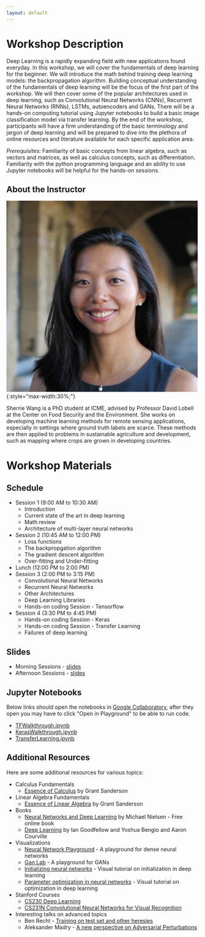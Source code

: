 ```yaml
---
layout: default
---
```


# Workshop Description

Deep Learning is a rapidly expanding field with new applications found everyday. In this workshop, we will cover the fundamentals of deep learning for the beginner. We will introduce the math behind training deep learning models: the backpropagation algorithm. Building conceptual understanding of the fundamentals of deep learning will be the focus of the first part of the workshop. We will then cover some of the popular architectures used in deep learning, such as Convolutional Neural Networks (CNNs), Recurrent Neural Networks (RNNs), LSTMs, autoencoders and GANs. There will be a hands-on computing tutorial using Jupyter notebooks to build a basic image classification model via transfer learning.  By the end of the workshop, participants will have a firm understanding of the basic terminology and jargon of deep learning and will be prepared to dive into the plethora of online resources and literature available for each specific application area.

_Prerequisites:_ Familiarity of basic concepts from linear algebra, such as vectors and matrices, as well as calculus concepts, such as differentiation. Familiarity with the python programming language and an ability to use Jupyter notebooks will be helpful for the hands-on sessions.

## About the Instructor

![Sherrie Wang](/assets/img/sherrie.jpg){:style="max-width:30%;"}

Sherrie Wang is a PhD student at ICME, advised by Professor David Lobell at the Center on Food Security and the Environment. She works on developing machine learning methods for remote sensing applications, especially in settings where ground truth labels are scarce. These methods are then applied to problems in sustainable agriculture and development, such as mapping where crops are grown in developing countries.

# Workshop Materials

## Schedule

- Session 1 (9:00 AM to 10:30 AM)
  - Introduction
  - Current state of the art in deep learning
  - Math review
  - Architecture of multi-layer neural networks
- Session 2 (10:45 AM to 12:00 PM)
  - Loss functions
  - The backpropgation algorithm
  - The gradient descent algorithm
  - Over-fitting and Under-fitting
- Lunch (12:00 PM to 2:00 PM)
- Session 3 (2:00 PM to 3:15 PM)
  - Convolutional Neural Networks
  - Recurrent Neural Networks
  - Other Architectures
  - Deep Learning Libraries
  - Hands-on coding Session - Tensorflow
- Session 4 (3:30 PM to 4:45 PM)
  - Hands-on coding Session - Keras
  - Hands-on coding Session - Transfer Learning
  - Failures of deep learning

## Slides

* Morning Sessions - [slides](#)
* Afternoon Sessions - [slides](#)

## Jupyter Notebooks 

Below links should open the notebooks in [Google Collaboratory](https://colab.research.google.com/), after they open you may have to click "Open in Playground" to be able to run code.

* [TFWalkthrough.ipynb](https://colab.research.google.com/drive/1PhOPsPPYrqLhvuAEPINWWRgQlXTs3QRu)
* [KerasWalkthrough.ipynb](https://colab.research.google.com/drive/1Z3ZuHItFqAosF1GSqe1uf2A9inpVj4OS)
* [TransferLearning.ipynb](https://colab.research.google.com/drive/1IRJJd3FUXzjUrz496I0eAMq42k0_JP9n)


## Additional Resources

Here are some additional resources for various topics:

- Calculus Fundamentals
  - [Essence of Calculus](https://www.youtube.com/watch?v=WUvTyaaNkzM&list=PLZHQObOWTQDMsr9K-rj53DwVRMYO3t5Yr) by Grant Sanderson
- Linear Algebra Fundamentals
  - [Essence of Linear Algebra](https://www.youtube.com/watch?v=fNk_zzaMoSs&list=PLZHQObOWTQDPD3MizzM2xVFitgF8hE_ab) by Grant Sanderson
- Books
  - [Neural Networks and Deep Learning](http://neuralnetworksanddeeplearning.com/) by Michael Nielsen - Free online book
  - [Deep Learning](https://www.deeplearningbook.org/) by Ian Goodfellow and Yoshua Bengio and Aaron Courville
- Visualizations
  - [Neural Network Playground](https://playground.tensorflow.org/) - A playground for dense neural networks
  - [Gan Lab](https://poloclub.github.io/ganlab/) - A playground for GANs
  - [Initializing neural networks](https://www.deeplearning.ai/ai-notes/initialization/) - Visual tutorial on initialization in deep learning
  - [Parameter optimization in neural networks](https://www.deeplearning.ai/ai-notes/optimization/) - Visual tutorial on optimization in deep learning
- Stanford Courses
  - [CS230 Deep Learning](https://cs230.stanford.edu/)
  - [CS231N Convolutional Neural Networks for Visual Recognition](http://cs231n.stanford.edu/)
- Interesting talks on advanced topics
  - Ben Recht - [Training on test set and other heresies](https://www.youtube.com/watch?v=NTz4rJS9BAI)
  - Aleksander Madry - [A new perspective on Adversarial Perturbations](https://www.youtube.com/watch?v=mUt7w4UoYqM)
